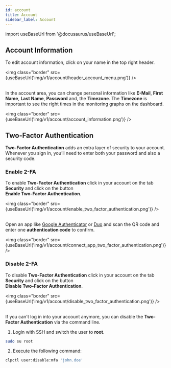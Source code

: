 ```yaml
---
id: account
title: Account
sidebar_label: Account
---
```


import useBaseUrl from '@docusaurus/useBaseUrl';

## Account Information

To edit account information, click on your name in the top right header.

<img class="border" src={useBaseUrl('img/v1/account/header_account_menu.png')} /> <br /> <br />

In the account area, you can change personal information like **E-Mail**, **First Name**, **Last Name**, **Password**
and, the **Timezone**. The **Timezone** is important to see the right times in the monitoring graphs on the dashboard.

<img class="border" src={useBaseUrl('img/v1/account/account_information.png')} /> 

## Two-Factor Authentication

**Two-Factor Authentication** adds an extra layer of security to your account. <br />
Whenever you sign in, you’ll need to enter both your password and also a security code.

### Enable 2-FA

To enable **Two-Factor Authentication** click in your account on the tab **Security** and click on the button <br />
**Enable Two-Factor Authentication**.

<img class="border" src={useBaseUrl('img/v1/account/enable_two_factor_authentication.png')} /> <br /> <br />

Open an app like [Google Authenticator](https://support.google.com/accounts/answer/1066447?hl=en) or [Duo](https://duo.com/product/multi-factor-authentication-mfa/duo-mobile-app)
and scan the QR code and enter one **authentication code** to confirm.

<img class="border" src={useBaseUrl('img/v1/account/connect_app_two_factor_authentication.png')} />

### Disable 2-FA

To disable **Two-Factor Authentication** click in your account on the tab **Security** and click on the button <br />
**Disable Two-Factor Authentication**.

<img class="border" src={useBaseUrl('img/v1/account/disable_two_factor_authentication.png')} /> <br /> <br />

If you can't log in into your account anymore, you can disable the **Two-Factor Authentication** via the command line.

1) Login with SSH and switch the user to **root**.

```bash
sudo su root
```

2) Execute the following command:

```bash
clpctl user:disable:mfa 'john.doe'
```


